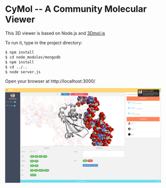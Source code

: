 CyMol -- A Community Molecular Viewer
=====================================

This 3D viewer is based on Node.js and [3Dmol.js](http://3dmol.csb.pitt.edu)

To run it, type in the project directory:

    $ npm install
    $ cd node_modules/mongodb
    $ npm install
    $ cd ../..
    $ node server.js

Open your browser at http://localhost:3000/

![CyMol screenshot](cymol.png)
